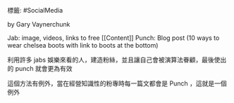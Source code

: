 標籤: #SocialMedia 

by Gary Vaynerchunk

Jab: image, videos, links to free [[Content]]
Punch: Blog post (10 ways to wear chelsea boots with link to boots at the bottom)

利用許多 jabs 娛樂來看的人，建造粉絲，並且讓自己會被演算法眷顧，最後使出的 punch 就會更為有效

這個方法有例外，當在經營知識性的粉專時每一篇文都會是 Punch ，這就是一個例外